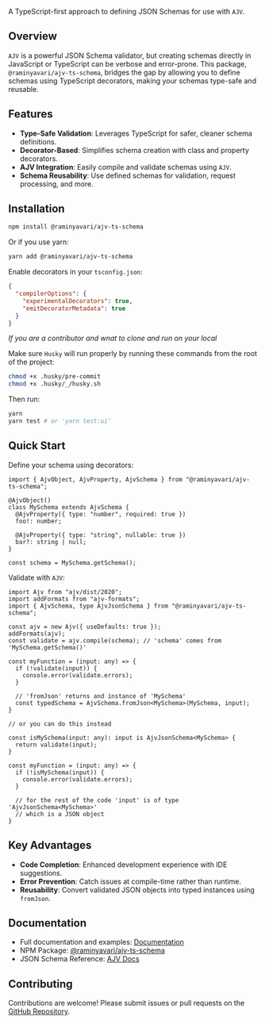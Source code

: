 A TypeScript-first approach to defining JSON Schemas for use with `AJV`.

## Overview

`AJV` is a powerful JSON Schema validator, but creating schemas directly in JavaScript or TypeScript can be verbose and error-prone. This package, `@raminyavari/ajv-ts-schema`, bridges the gap by allowing you to define schemas using TypeScript decorators, making your schemas type-safe and reusable.

## Features

- **Type-Safe Validation**: Leverages TypeScript for safer, cleaner schema definitions.
- **Decorator-Based**: Simplifies schema creation with class and property decorators.
- **AJV Integration**: Easily compile and validate schemas using `AJV`.
- **Schema Reusability**: Use defined schemas for validation, request processing, and more.

## Installation

```bash
npm install @raminyavari/ajv-ts-schema
```

Or if you use yarn:

```bash
yarn add @raminyavari/ajv-ts-schema
```

Enable decorators in your `tsconfig.json`:

```json
{
  "compilerOptions": {
    "experimentalDecorators": true,
    "emitDecoratorMetadata": true
  }
}
```

_If you are a contributor and wnat to clone and run on your local_

Make sure `Husky` will run properly by running these commands from the root of the project:

```bash
chmod +x .husky/pre-commit
chmod +x .husky/_/husky.sh
```

Then run:

```bash
yarn
yarn test # or 'yarn test:ui'
```

## Quick Start

Define your schema using decorators:

```tsx
import { AjvObject, AjvProperty, AjvSchema } from "@raminyavari/ajv-ts-schema";

@AjvObject()
class MySchema extends AjvSchema {
  @AjvProperty({ type: "number", required: true })
  foo!: number;

  @AjvProperty({ type: "string", nullable: true })
  bar?: string | null;
}

const schema = MySchema.getSchema();
```

Validate with `AJV`:

```tsx
import Ajv from "ajv/dist/2020";
import addFormats from "ajv-formats";
import { AjvSchema, type AjvJsonSchema } from "@raminyavari/ajv-ts-schema";

const ajv = new Ajv({ useDefaults: true });
addFormats(ajv);
const validate = ajv.compile(schema); // 'schema' comes from 'MySchema.getSchema()'

const myFunction = (input: any) => {
  if (!validate(input)) {
    console.error(validate.errors);
  }

  // 'fromJson' returns and instance of 'MySchema'
  const typedSchema = AjvSchema.fromJson<MySchema>(MySchema, input);
}

// or you can do this instead

const isMySchema(input: any): input is AjvJsonSchema<MySchema> {
  return validate(input);
}

const myFunction = (input: any) => {
  if (!isMySchema(input)) {
    console.error(validate.errors);
  }

  // for the rest of the code 'input' is of type 'AjvJsonSchema<MySchema>'
  // which is a JSON object
}

```

## Key Advantages

- **Code Completion**: Enhanced development experience with IDE suggestions.
- **Error Prevention**: Catch issues at compile-time rather than runtime.
- **Reusability**: Convert validated JSON objects into typed instances using `fromJson`.

## Documentation

- Full documentation and examples: [Documentation](https://www.raminy.dev/article/18712bd0-e06d-80b2-8e76-f86720b48d01/Simplifying%20AJV%20Schema%20Validation%20with%20TypeScript)
- NPM Package: [@raminyavari/ajv-ts-schema](https://www.npmjs.com/package/@raminyavari/ajv-ts-schema)
- JSON Schema Reference: [AJV Docs](https://github.com/ajv-validator/ajv/blob/master/docs/json-schema.md)

## Contributing

Contributions are welcome! Please submit issues or pull requests on the [GitHub Repository](https://github.com/sirraminyavari/ajv-ts-schema).
